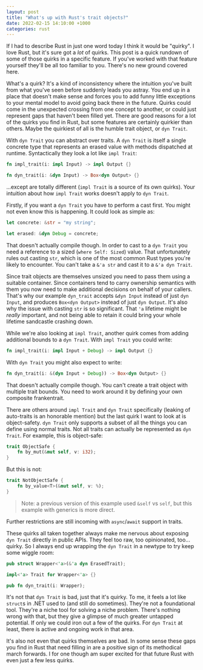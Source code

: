 ```yaml
---
layout: post
title: "What's up with Rust's trait objects?"
date: 2022-02-15 14:10:00 +1000
categories: rust
---
```

If I had to describe Rust in just one word today I think it would be "quirky". I love Rust, but it's sure got a _lot_ of quirks. This post is a quick rundown of some of those quirks in a specific feature. If you've worked with that feature yourself they'll be all too familiar to you. There's no new ground covered here.

What's a quirk? It's a kind of inconsistency where the intuition you've built from what you've seen before suddenly leads you astray. You end up in a place that doesn't make sense and forces you to add funny little exceptions to your mental model to avoid going back there in the future. Quirks could come in the unexpected crossing from one concept to another, or could just represent gaps that haven't been filled yet. There are good reasons for a lot of the quirks you find in Rust, but some features are certainly quirkier than others. Maybe the quirkiest of all is the humble trait object, or `dyn Trait`.

With `dyn Trait` you can abstract over traits. A `dyn Trait` is itself a single concrete type that represents an erased value with methods dispatched at runtime. Syntactically they look a lot like `impl Trait`:

```rust
fn impl_trait(i: impl Input) -> impl Output {}

fn dyn_trait(i: &dyn Input) -> Box<dyn Output> {}
```

...except are totally different (`impl Trait` is a source of its own quirks). Your intuition about how `impl Trait` works doesn't apply to `dyn Trait`.

Firstly, if you want a `dyn Trait` you have to perform a cast first. You might not even know this is happening. It could look as simple as:

```rust
let concrete: &str = "my string";

let erased: &dyn Debug = concrete;
```

That doesn't actually compile though. In order to cast to a `dyn Trait` you need a reference to a sized (`where Self: Sized`) value. That unfortunately rules out casting `str`, which is one of the most common Rust types you're likely to encounter. You can't take a `&'a str` and cast it to a `&'a dyn Trait`.

Since trait objects are themselves unsized you need to pass them using a suitable container. Since containers tend to carry ownership semantics with them you now need to make additional decisions on behalf of your callers. That's why our example `dyn_trait` accepts `&dyn Input` instead of just `dyn Input`, and produces `Box<dyn Output>` instead of just `dyn Output`. It's also why the issue with casting `str` is so significant. That `'a` lifetime might be _really_ important, and not being able to retain it could bring your whole lifetime sandcastle crashing down.

While we're also looking at `impl Trait`, another quirk comes from adding additional bounds to a `dyn Trait`. With `impl Trait` you could write:

```rust
fn impl_trait(i: impl Input + Debug) -> impl Output {}
```

With `dyn Trait` you might also expect to write:

```rust
fn dyn_trait(i: &(dyn Input + Debug)) -> Box<dyn Output> {}
```

That doesn't actually compile though. You can't create a trait object with multiple trait bounds. You need to work around it by defining your own composite frankentrait.

There are others around `impl Trait` and `dyn Trait` specifically (leaking of auto-traits is an honorable mention) but the last quirk I want to look at is object-safety. `dyn Trait` only supports a subset of all the things you can define using normal traits. Not all traits can actually be represented as `dyn Trait`. For example, this is object-safe:

```rust
trait ObjectSafe {
    fn by_mut(&mut self, v: i32);
}
```

But this is not:

```rust
trait NotObjectSafe {
    fn by_value<T>(&mut self, v: %);
}
```

> Note: a previous version of this example used `&self` vs `self`, but this example with generics is more direct.

Further restrictions are still incoming with `async`/`await` support in traits.

These quirks all taken together always make me nervous about exposing `dyn Trait` directly in public APIs. They feel too raw, too opinionated, too... quirky. So I always end up wrapping the `dyn Trait` in a newtype to try keep some wiggle room:

```rust
pub struct Wrapper<'a>(&'a dyn ErasedTrait);

impl<'a> Trait for Wrapper<'a> {}

pub fn dyn_trait(i: Wrapper);
```

It's not that `dyn Trait` is bad, just that it's quirky. To me, it feels a lot like `struct`s in .NET used to (and still do sometimes). They're not a foundational tool. They're a niche tool for solving a niche problem. There's nothing wrong with that, but they give a glimpse of much greater untapped potential. If only we could iron out a few of the quirks. For `dyn Trait` at least, there is active and ongoing work in that area.

It's also not even that quirks themselves are bad. In some sense these gaps you find in Rust that need filling in are a positive sign of its methodical march forwards. I for one though am super excited for that future Rust with even just a few less quirks.
